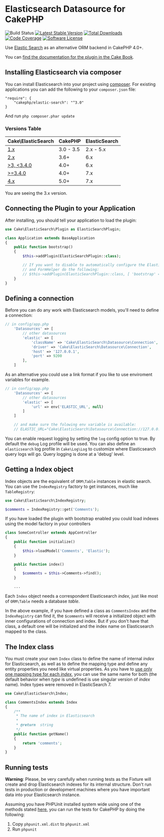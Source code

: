 # Elasticsearch Datasource for CakePHP

![Build Status](https://github.com/cakephp/elastic-search/actions/workflows/ci.yml/badge.svg?branch=master)
[![Latest Stable Version](https://img.shields.io/github/v/release/cakephp/elastic-search?sort=semver&style=flat-square)](https://packagist.org/packages/cakephp/elastic-search)
[![Total Downloads](https://img.shields.io/packagist/dt/cakephp/elastic-search?style=flat-square)](https://packagist.org/packages/cakephp/elastic-search/stats)
[![Code Coverage](https://img.shields.io/coveralls/cakephp/elastic-search/master.svg?style=flat-square)](https://coveralls.io/r/cakephp/elastic-search?branch=master)
[![Software License](https://img.shields.io/badge/license-MIT-brightgreen.svg?style=flat-square)](LICENSE)

Use [Elastic Search](https://www.elastic.co/) as an alternative ORM backend in CakePHP 4.0+.

You can [find the documentation for the plugin in the Cake Book](https://book.cakephp.org/elasticsearch).

## Installing Elasticsearch via composer

You can install Elasticsearch into your project using
[composer](https://getcomposer.org). For existing applications you can add the
following to your `composer.json` file:

    "require": {
        "cakephp/elastic-search": "^3.0"
    }

And run `php composer.phar update`

### Versions Table

| Cake\ElasticSearch                                                 | CakePHP   | ElasticSearch |
| ---                                                                | ---       | ---           |
| [1.x](https://github.com/cakephp/elastic-search/tree/1.0)          | 3.0 - 3.5 | 2.x - 5.x     |
| [2.x](https://github.com/cakephp/elastic-search/tree/2.x)          | 3.6+      | 6.x           |
| [>3, <3.4.0](https://github.com/cakephp/elastic-search/tree/3.3.0) | 4.0+      | 6.x           |
| [>=3.4.0](https://github.com/cakephp/elastic-search/tree/3.x)      | 4.0+      | 7.x           |
| [4.x](https://github.com/cakephp/elastic-search/tree/5.x)          | 5.0+      | 7.x           |

You are seeing the 3.x version.

## Connecting the Plugin to your Application

After installing, you should tell your application to load the plugin:

```php
use Cake\ElasticSearch\Plugin as ElasticSearchPlugin;

class Application extends BaseApplication
{
    public function bootstrap()
    {
        $this->addPlugin(ElasticSearchPlugin::class);

        // If you want to disable to automatically configure the Elastic model provider
        // and FormHelper do the following:
        // $this->addPlugin(ElasticSearchPlugin::class, [ 'bootstrap' => false ]);
    }
}
```

## Defining a connection

Before you can do any work with Elasticsearch models, you'll need to define
a connection:

```php
// in config/app.php
    'Datasources' => [
        // other datasources
        'elastic' => [
            'className' => 'Cake\ElasticSearch\Datasource\Connection',
            'driver' => 'Cake\ElasticSearch\Datasource\Connection',
            'host' => '127.0.0.1',
            'port' => 9200
        ],
    ]
```
As an alternative you could use a link format if you like to use enviroment variables for example.

```php
// in config/app.php
    'Datasources' => [
        // other datasources
        'elastic' => [
            'url' => env('ELASTIC_URL', null)
        ]
    ]

    // and make sure the folowing env variable is available:
    // ELASTIC_URL="Cake\ElasticSearch\Datasource\Connection://127.0.0.1:9200?driver=Cake\ElasticSearch\Datasource\Connection"
```

You can enable request logging by setting the `log` config option to true. By
default the `debug` Log profile will be used. You can also
define an `elasticsearch` log profile in `Cake\Log\Log` to customize where
Elasticsearch query logs will go. Query logging is done at a 'debug' level.

## Getting a Index object

Index objects are the equivalent of `ORM\Table` instances in elastic search. You can
use the `IndexRegistry` factory to get instances, much like `TableRegistry`:

```php
use Cake\ElasticSearch\IndexRegistry;

$comments = IndexRegistry::get('Comments');
```

If you have loaded the plugin with bootstrap enabled you could load indexes using the model factory in your controllers
```php
class SomeController extends AppController
{
    public function initialize()
    {
        $this->loadModel('Comments', 'Elastic');
    }

    public function index()
    {
        $comments = $this->Comments->find();
    }

    ...
```

Each `Index` object needs a correspondent Elasticsearch _index_, just like most of `ORM\Table` needs a database _table_.

In the above example, if you have defined a class as `CommentsIndex` and the `IndexRegistry` can find it, the `$comments` will receive a initialized object with inner configurations of connection and index. But if you don't have that class, a default one will be initialized and the index name on Elasticsearch mapped to the class.

## The Index class

You must create your own `Index` class to define the name of internal _index_
for Elasticsearch, as well as to define the mapping type and define any entity
properties you need like virtual properties. As you have to
[use only one mapping type for each _index_](https://www.elastic.co/guide/en/elasticsearch/reference/master/removal-of-types.html),
you can use the same name for both (the default behavior when _type_ is
undefined is use singular version of _index_ name). Index types were removed
in ElasticSearch 7.

```php
use Cake\ElasticSearch\Index;

class CommentsIndex extends Index
{
    /**
     * The name of index in Elasticsearch
     *
     * @return  string
     */
    public function getName()
    {
        return 'comments';
    }
}
```

## Running tests

**Warning**: Please, be very carefully when running tests as the Fixture will
create and drop Elasticsearch indexes for its internal structure. Don't run tests
in production or development machines where you have important data into your
Elasticsearch instance.

Assuming you have PHPUnit installed system wide using one of the methods stated
[here](https://phpunit.de/manual/current/en/installation.html), you can run the
tests for CakePHP by doing the following:

1. Copy `phpunit.xml.dist` to `phpunit.xml`
2. Run `phpunit`

